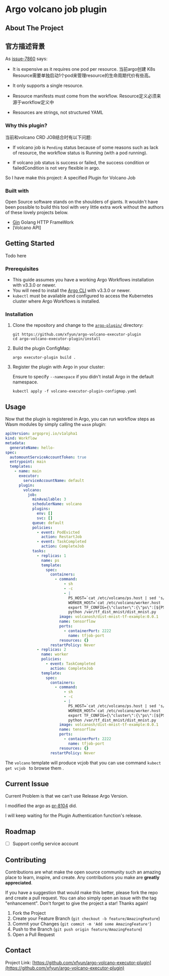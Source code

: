 # Argo volcano job plugin
## About The Project
## 官方描述背景

As  [issue-7860](https://github.com/argoproj/argo-workflows/issues/7860) says:

* It is expensive as it requires one pod per resource.
  当前argo创建 K8s Resource需要单独启动1个pod来管理resource的生命周期代价有些高。

* It only supports a single resource.

* Resource manifests must come from the workflow.
  Resource定义必须来源于workflow定义中

* Resources are strings, not structured YAML

### Why this plugin?

当前和volcano CRD JOB结合时有以下问题:

* If volcano job is `Pending` status because of some reasons such as lack of resource, the
  workflow status is Running (with a pod running).

* If volcano job status is success or failed, the success condition  or failedCondition is not
  very flexible in argo.

So I have make this project:
A specified Plugin for Volcano Job

### Built with

Open Source software stands on the shoulders of giants. It wouldn't have been possible to build this tool with very little extra work without the authors of these lovely projects below.

* [Gin](https://github.com/gin-gonic/gin) Golang HTTP FrameWork
* [Volcano API]


## Getting Started

Todo here

### Prerequisites

* This guide assumes you have a working Argo Workflows installation with v3.3.0 or newer.
* You will need to install the [Argo CLI](https://argoproj.github.io/argo-workflows/cli/) with v3.3.0 or newer.
* `kubectl` must be available and configured to access the Kubernetes cluster where Argo Workflows is installed.

### Installation

1. Clone the repository and change to the [`argo-plugin/`](argo-plugin/) directory:

   ```shell
   git https://github.com/xfyun/argo-volcano-executor-plugin
   cd argo-volcano-executor-plugin/install
   ```

1. Build the plugin ConfigMap:

   ```shell
   argo executor-plugin build .
   ```

1. Register the plugin with Argo in your cluster:

   Ensure to specify `--namespace` if you didn't install Argo in the default namespace.

   ```shell
   kubectl apply -f volcano-executor-plugin-configmap.yaml
   ```

## Usage

Now that the plugin is registered in Argo, you can run workflow steps as Wasm modules by simply calling the `wasm` plugin:

```yaml
apiVersion: argoproj.io/v1alpha1
kind: Workflow
metadata:
  generateName: hello-
spec:
  automountServiceAccountToken: true
  entrypoint: main
  templates:
    - name: main
      executor:
        serviceAccountName: default
      plugin:
        volcano:
          job:
            minAvailable: 3
            schedulerName: volcano
            plugins:
              env: []
              svc: []
            queue: default
            policies:
              - event: PodEvicted
                action: RestartJob
              - event: TaskCompleted
                action: CompleteJob
            tasks:
              - replicas: 1
                name: ps
                template:
                  spec:
                    containers:
                      - command:
                          - sh
                          - -c
                          - |
                            PS_HOST=`cat /etc/volcano/ps.host | sed 's/$/&:2222/g' | sed 's/^/"/;s/$/"/' | tr "\n" ","`;
                            WORKER_HOST=`cat /etc/volcano/worker.host | sed 's/$/&:2222/g' | sed 's/^/"/;s/$/"/' | tr "\n" ","`;
                            export TF_CONFIG={\"cluster\":{\"ps\":[${PS_HOST}],\"worker\":[${WORKER_HOST}]},\"task\":{\"type\":\"ps\",\"index\":${VK_TASK_INDEX}},\"environment\":\"cloud\"};
                            python /var/tf_dist_mnist/dist_mnist.py
                        image: volcanosh/dist-mnist-tf-example:0.0.1
                        name: tensorflow
                        ports:
                          - containerPort: 2222
                            name: tfjob-port
                        resources: {}
                    restartPolicy: Never
              - replicas: 2
                name: worker
                policies:
                  - event: TaskCompleted
                    action: CompleteJob
                template:
                  spec:
                    containers:
                      - command:
                          - sh
                          - -c
                          - |
                            PS_HOST=`cat /etc/volcano/ps.host | sed 's/$/&:2222/g' | sed 's/^/"/;s/$/"/' | tr "\n" ","`;
                            WORKER_HOST=`cat /etc/volcano/worker.host | sed 's/$/&:2222/g' | sed 's/^/"/;s/$/"/' | tr "\n" ","`;
                            export TF_CONFIG={\"cluster\":{\"ps\":[${PS_HOST}],\"worker\":[${WORKER_HOST}]},\"task\":{\"type\":\"worker\",\"index\":${VK_TASK_INDEX}},\"environment\":\"cloud\"};
                            python /var/tf_dist_mnist/dist_mnist.py
                        image: volcanosh/dist-mnist-tf-example:0.0.1
                        name: tensorflow
                        ports:
                          - containerPort: 2222
                            name: tfjob-port
                        resources: {}
                    restartPolicy: Never
```

The `volcano` template will produce vcjob that you can use command `kubect get vcjob ` to browse them .

## Current Issue

Current Problem is that we can't use Release Argo Version.

I modified the argo as [pr-8104](https://github.com/argoproj/argo-workflows/pull/8104) did.

I will keep waiting for  the Plugin Authentication function's release.



## Roadmap

- [ ] Support config service account


## Contributing

Contributions are what make the open source community such an amazing place to learn, inspire, and create. Any contributions you make are **greatly appreciated**.

If you have a suggestion that would make this better, please fork the repo and create a pull request. You can also simply open an issue with the tag "enhancement".
Don't forget to give the project a star! Thanks again!

1. Fork the Project
2. Create your Feature Branch (`git checkout -b feature/AmazingFeature`)
3. Commit your Changes (`git commit -m 'Add some AmazingFeature'`)
4. Push to the Branch (`git push origin feature/AmazingFeature`)
5. Open a Pull Request


## Contact

Project Link: [https://github.com/xfyun/argo-volcano-executor-plugin](https://github.com/xfyun/argo-volcano-executor-plugin)

